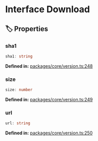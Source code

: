 # Interface Download

## 🏷️ Properties

### sha1

```ts
sha1: string
```
<p style="font-size: 14px; color: var(--vp-c-text-2)">
<strong>Defined in:</strong> <a href="https://github.com/voxelum/minecraft-launcher-core-node/blob/master/packages/core/version.ts#L248" target="_blank" rel="noreferrer">packages/core/version.ts:248</a>
</p>


### size

```ts
size: number
```
<p style="font-size: 14px; color: var(--vp-c-text-2)">
<strong>Defined in:</strong> <a href="https://github.com/voxelum/minecraft-launcher-core-node/blob/master/packages/core/version.ts#L249" target="_blank" rel="noreferrer">packages/core/version.ts:249</a>
</p>


### url

```ts
url: string
```
<p style="font-size: 14px; color: var(--vp-c-text-2)">
<strong>Defined in:</strong> <a href="https://github.com/voxelum/minecraft-launcher-core-node/blob/master/packages/core/version.ts#L250" target="_blank" rel="noreferrer">packages/core/version.ts:250</a>
</p>


